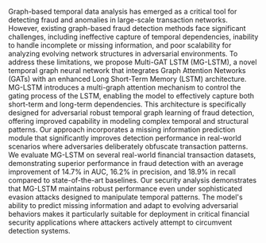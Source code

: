 Graph-based temporal data analysis has emerged as a critical tool for detecting fraud and anomalies in large-scale transaction networks. However, existing graph-based fraud detection methods face significant challenges, including ineffective capture of temporal dependencies, inability to handle incomplete or missing information, and poor scalability for analyzing evolving network structures in adversarial environments.
To address these limitations, we propose Multi-GAT LSTM (MG-LSTM), a novel temporal graph neural network that integrates Graph Attention Networks (GATs) with an enhanced Long Short-Term Memory (LSTM) architecture. MG-LSTM introduces a multi-graph attention mechanism to control the gating process of the LSTM, enabling the model to effectively capture both short-term and long-term dependencies. This architecture is specifically designed for adversarial robust temporal graph learning of fraud detection, offering improved capability in modeling complex temporal and structural patterns.
Our approach incorporates a missing information prediction module that significantly improves detection performance in real-world scenarios where adversaries deliberately obfuscate transaction patterns.
We evaluate MG-LSTM on several real-world financial transaction datasets, demonstrating superior performance in fraud detection with an average improvement of 14.7% in AUC, 16.2% in precision, and 18.9% in recall compared to state-of-the-art baselines. Our security analysis demonstrates that MG-LSTM maintains robust performance even under sophisticated evasion attacks designed to manipulate temporal patterns. The model's ability to predict missing information and adapt to evolving adversarial behaviors makes it particularly suitable for deployment in critical financial security applications where attackers actively attempt to circumvent detection systems.
